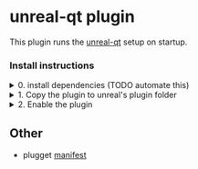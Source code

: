 # unreal-qt plugin
This plugin runs the [unreal-qt](https://github.com/hannesdelbeke/unreal-qt) setup on startup.


### Install instructions

<details>
<summary>0. install dependencies (TODO automate this)</summary>
  
Use pip to install the Python dependencies to Unreal site packages.
  - [unreal-qt](https://github.com/hannesdelbeke/unreal-qt)
  - PySide6
</details>


<details>
<summary>1. Copy the plugin to unreal's plugin folder</summary>
  
  - [Download](https://github.com/hannesdelbeke/unreal-qt-plugin/archive/refs/heads/main.zip) and Unzip  
  - Copy the extracted `UnrealQt` folder to Unreal's plugins folder  
</details>


<details>
<summary>2. Enable the plugin</summary>
  
  - Open the Unreal plugin editor from the menu `edit/Plugins`
  - Enable the `Unreal Qt` plugin
  - Restart Unreal
</details>

## Other
- plugget [manifest](https://github.com/plugget/plugget-pkgs/tree/main/unreal/unreal-qt)
